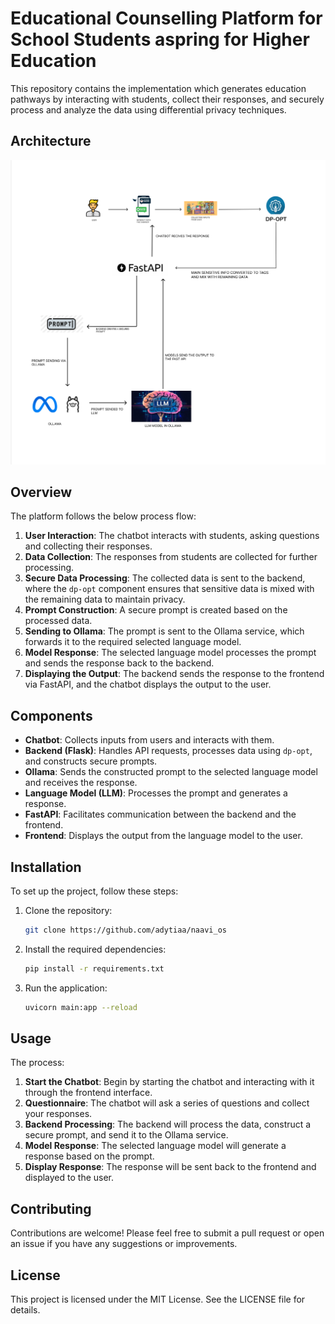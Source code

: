 # Educational Counselling Platform for School Students aspring for Higher Education

This repository contains the implementation which generates education pathways by interacting with students, collect their responses, and securely process and analyze the data using differential privacy techniques.

## Architecture

![Architecture Diagram](https://github.com/sivasai3949/OLLAMA-NEW/blob/main2/static/naavi_llm_architecture.png)

## Overview

The platform follows the below process flow:

1. **User Interaction**: The chatbot interacts with students, asking questions and collecting their responses.
2. **Data Collection**: The responses from students are collected for further processing.
3. **Secure Data Processing**: The collected data is sent to the backend, where the `dp-opt` component ensures that sensitive data is mixed with the remaining data to maintain privacy.
4. **Prompt Construction**: A secure prompt is created based on the processed data.
5. **Sending to Ollama**: The prompt is sent to the Ollama service, which forwards it to the required selected language model.
6. **Model Response**: The selected language model processes the prompt and sends the response back to the backend.
7. **Displaying the Output**: The backend sends the response to the frontend via FastAPI, and the chatbot displays the output to the user.

## Components

- **Chatbot**: Collects inputs from users and interacts with them.
- **Backend (Flask)**: Handles API requests, processes data using `dp-opt`, and constructs secure prompts.
- **Ollama**: Sends the constructed prompt to the selected language model and receives the response.
- **Language Model (LLM)**: Processes the prompt and generates a response.
- **FastAPI**: Facilitates communication between the backend and the frontend.
- **Frontend**: Displays the output from the language model to the user.

## Installation

To set up the project, follow these steps:

1. Clone the repository:
   ```bash
   git clone https://github.com/adytiaa/naavi_os
   

2. Install the required dependencies:
   ```bash
   pip install -r requirements.txt

3. Run the application:
   ```bash
   uvicorn main:app --reload
   

## Usage

The process:

1. **Start the Chatbot**: Begin by starting the chatbot and interacting with it through the frontend interface.
2. **Questionnaire**: The chatbot will ask a series of questions and collect your responses.
3. **Backend Processing**: The backend will process the data, construct a secure prompt, and send it to the Ollama service.
4. **Model Response**: The selected language model will generate a response based on the prompt.
5. **Display Response**: The response will be sent back to the frontend and displayed to the user.

## Contributing

Contributions are welcome! Please feel free to submit a pull request or open an issue if you have any suggestions or improvements.

## License

This project is licensed under the MIT License. See the LICENSE file for details.


